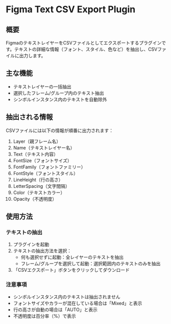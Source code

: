 # Figma Text CSV Export Plugin

## 概要
FigmaのテキストレイヤーをCSVファイルとしてエクスポートするプラグインです。テキストの詳細な情報（フォント、スタイル、色など）を抽出し、CSVファイルに出力します。

## 主な機能
- テキストレイヤーの一括抽出
- 選択したフレーム/グループ内のテキスト抽出
- シンボルインスタンス内のテキストを自動除外

## 抽出される情報
CSVファイルには以下の情報が順番に出力されます：

1. Layer（親フレーム名）
2. Name（テキストレイヤー名）
3. Text（テキスト内容）
4. FontSize（フォントサイズ）
5. FontFamily（フォントファミリー）
6. FontStyle（フォントスタイル）
7. LineHeight（行の高さ）
8. LetterSpacing（文字間隔）
9. Color（テキストカラー）
10. Opacity（不透明度）

## 使用方法

### テキストの抽出
1. プラグインを起動
2. テキストの抽出方法を選択：
   - 何も選択せずに起動：全レイヤーのテキストを抽出
   - フレーム/グループを選択して起動：選択範囲内のテキストのみを抽出
3. 「CSVエクスポート」ボタンをクリックしてダウンロード

### 注意事項
- シンボルインスタンス内のテキストは抽出されません
- フォントサイズやカラーが混在している場合は「Mixed」と表示
- 行の高さが自動の場合は「AUTO」と表示
- 不透明度は百分率（%）で表示
